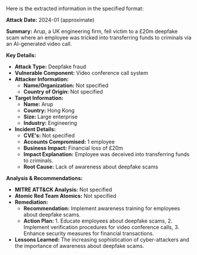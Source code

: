 Here is the extracted information in the specified format:

**Attack Date:** 2024-01 (approximate)

**Summary:** Arup, a UK engineering firm, fell victim to a £20m deepfake scam where an employee was tricked into transferring funds to criminals via an AI-generated video call.

**Key Details:**

* **Attack Type:** Deepfake fraud
* **Vulnerable Component:** Video conference call system
* **Attacker Information:**
	+ **Name/Organization:** Not specified
	+ **Country of Origin:** Not specified
* **Target Information:**
	+ **Name:** Arup
	+ **Country:** Hong Kong
	+ **Size:** Large enterprise
	+ **Industry:** Engineering
* **Incident Details:**
	+ **CVE's:** Not specified
	+ **Accounts Compromised:** 1 employee
	+ **Business Impact:** Financial loss of £20m
	+ **Impact Explanation:** Employee was deceived into transferring funds to criminals.
	+ **Root Cause:** Lack of awareness about deepfake scams

**Analysis & Recommendations:**

* **MITRE ATT&CK Analysis:** Not specified
* **Atomic Red Team Atomics:** Not specified
* **Remediation:**
	+ **Recommendation:** Implement awareness training for employees about deepfake scams.
	+ **Action Plan:** 1. Educate employees about deepfake scams, 2. Implement verification procedures for video conference calls, 3. Enhance security measures for financial transactions.
* **Lessons Learned:** The increasing sophistication of cyber-attackers and the importance of awareness about deepfake scams.
